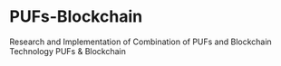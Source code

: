 # PUFs-Blockchain
Research and Implementation of Combination of PUFs and Blockchain Technology
PUFs & Blockchain

